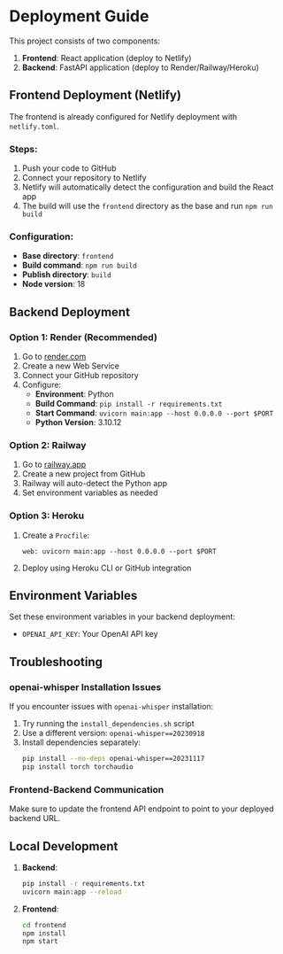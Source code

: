 # Deployment Guide

This project consists of two components:
1. **Frontend**: React application (deploy to Netlify)
2. **Backend**: FastAPI application (deploy to Render/Railway/Heroku)

## Frontend Deployment (Netlify)

The frontend is already configured for Netlify deployment with `netlify.toml`.

### Steps:
1. Push your code to GitHub
2. Connect your repository to Netlify
3. Netlify will automatically detect the configuration and build the React app
4. The build will use the `frontend` directory as the base and run `npm run build`

### Configuration:
- **Base directory**: `frontend`
- **Build command**: `npm run build`
- **Publish directory**: `build`
- **Node version**: 18

## Backend Deployment

### Option 1: Render (Recommended)

1. Go to [render.com](https://render.com)
2. Create a new Web Service
3. Connect your GitHub repository
4. Configure:
   - **Environment**: Python
   - **Build Command**: `pip install -r requirements.txt`
   - **Start Command**: `uvicorn main:app --host 0.0.0.0 --port $PORT`
   - **Python Version**: 3.10.12

### Option 2: Railway

1. Go to [railway.app](https://railway.app)
2. Create a new project from GitHub
3. Railway will auto-detect the Python app
4. Set environment variables as needed

### Option 3: Heroku

1. Create a `Procfile`:
   ```
   web: uvicorn main:app --host 0.0.0.0 --port $PORT
   ```

2. Deploy using Heroku CLI or GitHub integration

## Environment Variables

Set these environment variables in your backend deployment:

- `OPENAI_API_KEY`: Your OpenAI API key

## Troubleshooting

### openai-whisper Installation Issues

If you encounter issues with `openai-whisper` installation:

1. Try running the `install_dependencies.sh` script
2. Use a different version: `openai-whisper==20230918`
3. Install dependencies separately:
   ```bash
   pip install --no-deps openai-whisper==20231117
   pip install torch torchaudio
   ```

### Frontend-Backend Communication

Make sure to update the frontend API endpoint to point to your deployed backend URL.

## Local Development

1. **Backend**: 
   ```bash
   pip install -r requirements.txt
   uvicorn main:app --reload
   ```

2. **Frontend**:
   ```bash
   cd frontend
   npm install
   npm start
   ``` 